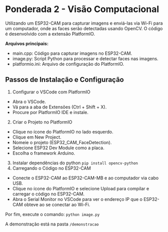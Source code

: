 # Ponderada 2 - Visão Computacional
Utilizando um ESP32-CAM para capturar imagens e enviá-las via Wi-Fi para um computador, onde as faces serão detectadas usando OpenCV. O código é desenvolvido com a extensão PlatformIO.

**Arquivos principais:**
- main.cpp: Código para capturar imagens no ESP32-CAM.
- image.py: Script Python para processar e detectar faces nas imagens.
- platformio.ini: Arquivo de configuração do PlatformIO.

## Passos de Instalação e Configuração
1. Configurar o VSCode com PlatformIO
- Abra o VSCode.
- Vá para a aba de Extensões (Ctrl + Shift + X).
- Procure por PlatformIO IDE e instale.
2. Criar o Projeto no PlatformIO
- Clique no ícone do PlatformIO no lado esquerdo.
- Clique em New Project.
- Nomeie o projeto (ESP32_CAM_FaceDetection).
- Selecione ESP32 Dev Module como a placa.
- Escolha o framework Arduino.
3. Instalar dependências do python `pip install opencv-python`
4. Carregando o Código no ESP32-CAM
- Conecte o ESP32-CAM ao ESP32-CAM-MB e ao computador via cabo USB.
- Clique no ícone do PlatformIO e selecione Upload para compilar e carregar o código no ESP32-CAM.
- Abra o Serial Monitor no VSCode para ver o endereço IP que o ESP32-CAM obteve ao se conectar ao Wi-Fi.

Por fim, execute o comando: `python image.py`

A demonstração está na pasta `/demonstracao`
